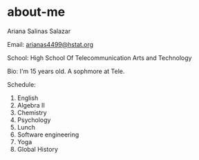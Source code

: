 # about-me
Ariana Salinas Salazar 

Email: arianas4499@hstat.org

School: 
High School Of Telecommunication Arts and Technology 

Bio: 
I'm 15 years old. A sophmore at Tele. 

Schedule: 
1. English
2. Algebra II
3. Chemistry
4. Psychology
5. Lunch
6. Software engineering
7. Yoga
8. Global History 
